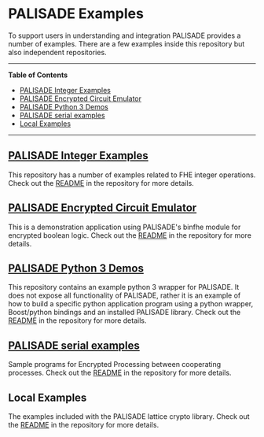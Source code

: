 PALISADE Examples
=================

To support users in understanding and integration PALISADE provides a number of examples. There are a few examples inside this repository but also independent repositories.

---

**Table of Contents**
- [PALISADE Integer Examples](#palisade-integer-examples)
- [PALISADE Encrypted Circuit Emulator](#palisade-encrypted-circuit-emulator)
- [PALISADE Python 3 Demos](#palisade-python-3-demos)
- [PALISADE serial examples](#palisade-serial-examples)
- [Local Examples](#local-examples)

---

[PALISADE Integer Examples](https://gitlab.com/palisade/palisade-integer-examples)
---------------------------

This repository has a number of examples related to FHE integer operations. 
Check out the [README](https://gitlab.com/palisade/palisade-integer-examples/-/blob/master/README.md) in the repository for more details.


[PALISADE Encrypted Circuit Emulator](https://gitlab.com/palisade/palisade-encrypted-circuit-emulator)
-------------------------------------

This is a demonstration application using PALISADE's binfhe module for 
encrypted boolean logic. 
Check out the [README](https://gitlab.com/palisade/palisade-encrypted-circuit-emulator/-/blob/master/README.md) in the repository for more details.

[PALISADE Python 3 Demos](https://gitlab.com/palisade/palisade-python-demo)
-------------------------

This repository contains an example python 3 wrapper for PALISADE. It
does not expose all functionality of PALISADE, rather it is an example
of how to build a specific python application program using a python
wrapper, Boost/python bindings and an installed PALISADE library. 
Check out the [README](https://gitlab.com/palisade/palisade-python-demo/-/blob/master/README.md) in the repository for more details.

[PALISADE serial examples](https://gitlab.com/palisade/palisade-serial-examples)
--------------------------

Sample programs for Encrypted Processing between cooperating processes.
Check out the [README](https://gitlab.com/palisade/palisade-serial-examples/-/blob/master/README.md) in the repository for more details.

Local Examples
--------------

The examples included with the PALISADE lattice crypto library.
Check out the [README](../../src/pke/examples/README.md) in the repository for more details.
